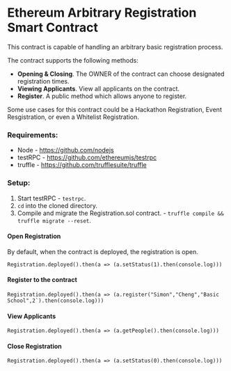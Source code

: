 # Ethereum Arbitrary Registration Smart Contract
This contract is capable of handling an arbitrary basic registration process. 

The contract supports the following methods:
- **Opening & Closing**. The OWNER of the contract can choose designated registration times.
- **Viewing Applicants**. View all applicants on the contract.
- **Register**. A public method which allows anyone to register.

Some use cases for this contract could be a Hackathon Registration, Event Resgistration, or even a Whitelist Registration. 

### Requirements:
- Node - https://github.com/nodejs
- testRPC - https://github.com/ethereumjs/testrpc                                                                                     
- truffle - https://github.com/trufflesuite/truffle

### Setup:
1. Start testRPC - `testrpc`.
2. `cd` into the cloned directory.
3. Compile and migrate the Registration.sol contract. - `truffle compile && truffle migrate --reset`.

#### Open Registration
By default, when the contract is deployed, the registration is open.
```
Registration.deployed().then(a => (a.setStatus(1).then(console.log)))
```
#### Register to the contract
```
Registration.deployed().then(a => (a.register("Simon","Cheng","Basic School",2`).then(console.log)))
```
#### View Applicants
```
Registration.deployed().then(a => (a.getPeople().then(console.log)))
```
#### Close Registration
```
Registration.deployed().then(a => (a.setStatus(0).then(console.log)))
```

